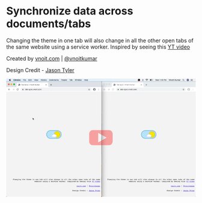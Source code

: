 # Synchronize data across documents/tabs

Changing the theme in one tab will also change in all the other open tabs of the same website using a service worker. Inspired by seeing this [YT video](https://www.youtube.com/watch?v=9UNwHmagedE&t=749s&ab_channel=GoogleChromeDevelopers)

Created by [vnoit.com](https://vnoit.com) | [@vnoitkumar](https://twitter.com/vnoitkumar)

Design Credit - [Jason Tyler](https://codepen.io/jsndks/pen/qEXzOQ)


[![Tab Sync](https://github.com/vnoitkumar/tab-sync/blob/master/screenshot.png)](https://youtu.be/zgSmZUjXvk4)
